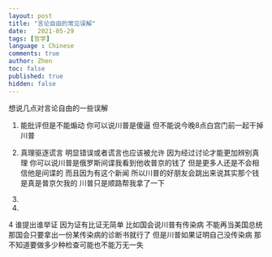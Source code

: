 ```yaml
---
layout: post
title: "言论自由的常见误解"
date:   2021-05-29
tags: [哲学]
language : Chinese
comments: true
author: Zhen
toc: false
published: true
hidden: false
---
```

想说几点对言论自由的一些误解 

 1. 能批评但是不能煽动  你可以说川普是傻逼  但不能说今晚8点白宫门前一起干掉川普
 2. 真理驱逐谎言  明显错误或者谎言也应该被允许  因为经过讨论才能更加辨别真理  你可以说川普是俄罗斯间谍我看到他收普京的钱了  但是更多人还是不会相信他是间谍的  而且因为有这个新闻  所以川普的好朋友会跳出来说其实那个钱是真是普京欠我的  川普只是顺路帮我拿了一下

2.

3.

4 谁提出谁举证  因为证有比证无简单  比如国会说川普有传染病  不能再当美国总统  那国会只要拿出一份某传染病的诊断书就行了  但是川普如果证明自己没传染病  那不知道要做多少种检查可能也不能万无一失
<!--stackedit_data:
eyJoaXN0b3J5IjpbMTYwODA0NzU0MSwxMDE3Mjc3MDkwLDEwMT
k4Njk5NzMsLTE4MjI5NDA3NDNdfQ==
-->